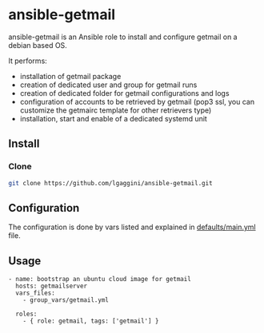 # ansible-getmail

ansible-getmail is an Ansible role to install and configure getmail on a debian based OS.

It performs: 

* installation of getmail package
* creation of dedicated user and group for getmail runs
* creation of dedicated folder for getmail configurations and logs
* configuration of accounts to be retrieved by getmail (pop3 ssl, you can customize the getmairc template for other retrievers type)
* installation, start and enable of a dedicated systemd unit

## Install
### Clone
```bash
git clone https://github.com/lgaggini/ansible-getmail.git
```
## Configuration

The configuration is done by vars listed and explained in [defaults/main.yml](https://github.com/lgaggini/ansible-getmail/blob/master/defaults/main.yml) file.

## Usage

```
- name: bootstrap an ubuntu cloud image for getmail
  hosts: getmailserver
  vars_files:
    - group_vars/getmail.yml

  roles:
    - { role: getmail, tags: ['getmail'] }
```

